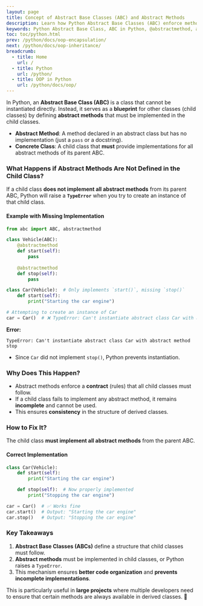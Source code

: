 ```yaml
---
layout: page
title: Concept of Abstract Base Classes (ABC) and Abstract Methods
description: Learn how Python Abstract Base Classes (ABC) enforce method implementation in child classes. See what happens if abstract methods are missing, with code examples and fixes. Perfect for OOP developers!
keywords: Python Abstract Base Class, ABC in Python, @abstractmethod, abstract methods in Python, OOP inheritance Python, TypeError abstract method, enforce method implementation Python
toc: toc/python.html
prev: /python/docs/oop-encapsulation/
next: /python/docs/oop-inheritance/
breadcrumb:
  - title: Home
    url: /
  - title: Python
    url: /python/
  - title: OOP in Python
    url: /python/docs/oop/
---
```


In Python, an **Abstract Base Class (ABC)** is a class that cannot be instantiated directly. Instead, it serves as a **blueprint** for other classes (child classes) by defining **abstract methods** that must be implemented in the child classes.  

- **Abstract Method**: A method declared in an abstract class but has no implementation (just a `pass` or a docstring).  
- **Concrete Class**: A child class that **must** provide implementations for all abstract methods of its parent ABC.  

### **What Happens if Abstract Methods Are Not Defined in the Child Class?**  

If a child class **does not implement all abstract methods** from its parent ABC, Python will raise a **`TypeError`** when you try to create an instance of that child class.  

#### **Example with Missing Implementation**  
```python
from abc import ABC, abstractmethod

class Vehicle(ABC):
    @abstractmethod
    def start(self):
        pass
    
    @abstractmethod
    def stop(self):
        pass

class Car(Vehicle):  # Only implements `start()`, missing `stop()`
    def start(self):
        print("Starting the car engine")

# Attempting to create an instance of Car
car = Car()  # ❌ TypeError: Can't instantiate abstract class Car with abstract method stop
```
**Error:**  
```
TypeError: Can't instantiate abstract class Car with abstract method stop
```
- Since `Car` did not implement `stop()`, Python prevents instantiation.  

### **Why Does This Happen?**  
- Abstract methods enforce a **contract** (rules) that all child classes must follow.  
- If a child class fails to implement any abstract method, it remains **incomplete** and cannot be used.  
- This ensures **consistency** in the structure of derived classes.  

### **How to Fix It?**
The child class **must implement all abstract methods** from the parent ABC.  

#### **Correct Implementation**  
```python
class Car(Vehicle):
    def start(self):
        print("Starting the car engine")

    def stop(self):  # Now properly implemented
        print("Stopping the car engine")

car = Car()  # ✅ Works fine
car.start()  # Output: "Starting the car engine"
car.stop()   # Output: "Stopping the car engine"
```

### **Key Takeaways**  
1. **Abstract Base Classes (ABCs)** define a structure that child classes must follow.  
2. **Abstract methods** must be implemented in child classes, or Python raises a `TypeError`.  
3. This mechanism ensures **better code organization** and **prevents incomplete implementations**.  

This is particularly useful in **large projects** where multiple developers need to ensure that certain methods are always available in derived classes. 🚀